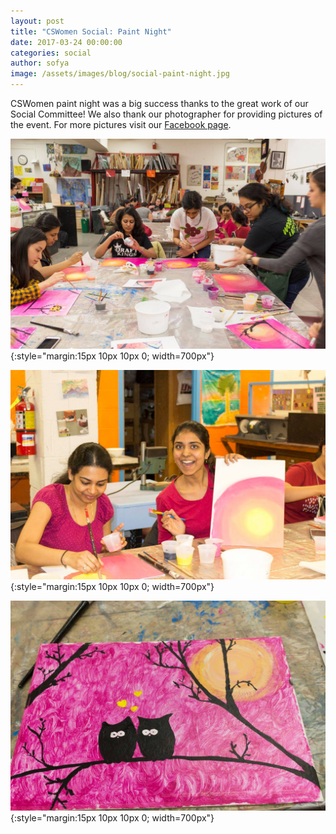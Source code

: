 ```yaml
---
layout: post
title: "CSWomen Social: Paint Night"
date: 2017-03-24 00:00:00
categories: social
author: sofya
image: /assets/images/blog/social-paint-night.jpg
---
```


CSWomen paint night was a big success thanks to the great work of our Social Committee! We also thank our photographer for providing pictures of the event. For more pictures visit our [Facebook page](https://www.facebook.com/groups/cswomen.umass/permalink/1843534889247839/).

![Paint Night 1](/assets/images/blog/social-paint-night-1.jpg){:style="margin:15px 10px 10px 0; width=700px"}

![Paint Night 2](/assets/images/blog/social-paint-night-2.jpg){:style="margin:15px 10px 10px 0; width=700px"}

![Paint Night 3](/assets/images/blog/social-paint-night-3.jpg){:style="margin:15px 10px 10px 0; width=700px"}
